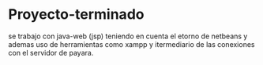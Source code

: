 # Proyecto-terminado
se trabajo con java-web (jsp) teniendo en cuenta el etorno de netbeans y ademas uso de herramientas como xampp y itermediario de las conexiones con el servidor de payara.
